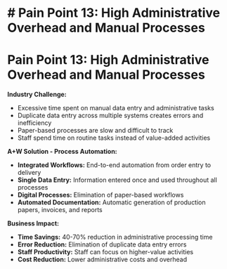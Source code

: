 # # Pain Point 13: High Administrative Overhead and Manual Processes

# Pain Point 13: High Administrative Overhead and Manual Processes
**Industry Challenge:**
- Excessive time spent on manual data entry and administrative tasks
- Duplicate data entry across multiple systems creates errors and inefficiency
- Paper-based processes are slow and difficult to track
- Staff spend time on routine tasks instead of value-added activities

**A+W Solution - Process Automation:**
- **Integrated Workflows:** End-to-end automation from order entry to delivery
- **Single Data Entry:** Information entered once and used throughout all processes
- **Digital Processes:** Elimination of paper-based workflows
- **Automated Documentation:** Automatic generation of production papers, invoices, and reports

**Business Impact:**
- **Time Savings:** 40-70% reduction in administrative processing time
- **Error Reduction:** Elimination of duplicate data entry errors
- **Staff Productivity:** Staff can focus on higher-value activities
- **Cost Reduction:** Lower administrative costs and overhead

